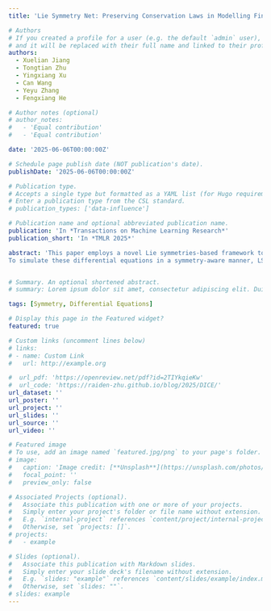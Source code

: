 ```yaml
---
title: 'Lie Symmetry Net: Preserving Conservation Laws in Modelling Financial Market Dynamics via Differential Equations'

# Authors
# If you created a profile for a user (e.g. the default `admin` user), write the username (folder name) here
# and it will be replaced with their full name and linked to their profile.
authors:
  - Xuelian Jiang
  - Tongtian Zhu
  - Yingxiang Xu
  - Can Wang
  - Yeyu Zhang
  - Fengxiang He

# Author notes (optional)
# author_notes:
#   - 'Equal contribution'
#   - 'Equal contribution'

date: '2025-06-06T00:00:00Z'

# Schedule page publish date (NOT publication's date).
publishDate: '2025-06-06T00:00:00Z'

# Publication type.
# Accepts a single type but formatted as a YAML list (for Hugo requirements).
# Enter a publication type from the CSL standard.
# publication_types: ['data-influence']

# Publication name and optional abbreviated publication name.
publication: 'In *Transactions on Machine Learning Research*'
publication_short: 'In *TMLR 2025*'

abstract: 'This paper employs a novel Lie symmetries-based framework to model the intrinsic symmetries within financial market. Specifically, we introduce {\it Lie symmetry net} (LSN), which characterises the Lie symmetries of the  differential equations (DE) estimating financial market dynamics, such as the Black-Scholes equation.
To simulate these differential equations in a symmetry-aware manner, LSN incorporates a Lie symmetry risk derived from the conservation laws associated with the Lie symmetry operators of the target differential equations. This risk measures how well the Lie symmetries are realised and guides the training of LSN under the structural risk minimisation framework. Extensive numerical experiments demonstrate that LSN effectively realises the Lie symmetries and achieves an error reduction of more than {\it one order of magnitude} compared to state-of-the-art methods.'


# Summary. An optional shortened abstract.
# summary: Lorem ipsum dolor sit amet, consectetur adipiscing elit. Duis posuere tellus ac convallis placerat. Proin tincidunt magna sed ex sollicitudin condimentum.

tags: [Symmetry, Differential Equations]

# Display this page in the Featured widget?
featured: true

# Custom links (uncomment lines below)
# links:
# - name: Custom Link
#   url: http://example.org

#  url_pdf: 'https://openreview.net/pdf?id=2TIYkqieKw'
#  url_code: 'https://raiden-zhu.github.io/blog/2025/DICE/'
url_dataset: ''
url_poster: ''
url_project: ''
url_slides: ''
url_source: ''
url_video: ''

# Featured image
# To use, add an image named `featured.jpg/png` to your page's folder.
# image:
#   caption: 'Image credit: [**Unsplash**](https://unsplash.com/photos/pLCdAaMFLTE)'
#   focal_point: ''
#   preview_only: false

# Associated Projects (optional).
#   Associate this publication with one or more of your projects.
#   Simply enter your project's folder or file name without extension.
#   E.g. `internal-project` references `content/project/internal-project/index.md`.
#   Otherwise, set `projects: []`.
# projects:
#   - example

# Slides (optional).
#   Associate this publication with Markdown slides.
#   Simply enter your slide deck's filename without extension.
#   E.g. `slides: "example"` references `content/slides/example/index.md`.
#   Otherwise, set `slides: ""`.
# slides: example
---
```


<!-- {{% callout note %}}
Click the _Cite_ button above to demo the feature to enable visitors to import publication metadata into their reference management software.
{{% /callout %}}

{{% callout note %}}
Create your slides in Markdown - click the _Slides_ button to check out the example.
{{% /callout %}}

Add the publication's **full text** or **supplementary notes** here. You can use rich formatting such as including [code, math, and images](https://docs.hugoblox.com/content/writing-markdown-latex/). -->
